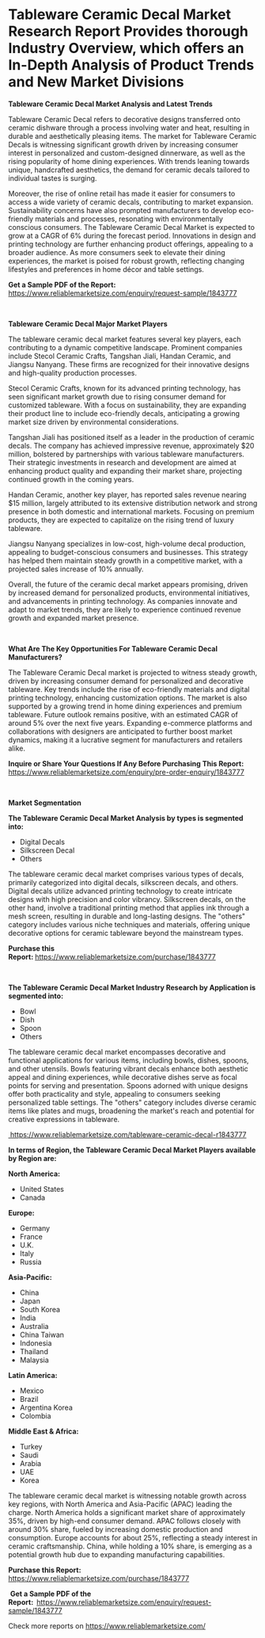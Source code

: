 <p><h1>Tableware Ceramic Decal Market Research Report Provides thorough Industry Overview, which offers an In-Depth Analysis of Product Trends and New Market Divisions</h1></p><p><strong>Tableware Ceramic Decal Market Analysis and Latest Trends</strong></p>
<p><p>Tableware Ceramic Decal refers to decorative designs transferred onto ceramic dishware through a process involving water and heat, resulting in durable and aesthetically pleasing items. The market for Tableware Ceramic Decals is witnessing significant growth driven by increasing consumer interest in personalized and custom-designed dinnerware, as well as the rising popularity of home dining experiences. With trends leaning towards unique, handcrafted aesthetics, the demand for ceramic decals tailored to individual tastes is surging.</p><p>Moreover, the rise of online retail has made it easier for consumers to access a wide variety of ceramic decals, contributing to market expansion. Sustainability concerns have also prompted manufacturers to develop eco-friendly materials and processes, resonating with environmentally conscious consumers. The Tableware Ceramic Decal Market is expected to grow at a CAGR of 6% during the forecast period. Innovations in design and printing technology are further enhancing product offerings, appealing to a broader audience. As more consumers seek to elevate their dining experiences, the market is poised for robust growth, reflecting changing lifestyles and preferences in home décor and table settings.</p></p>
<p><strong>Get a Sample PDF of the Report:&nbsp;</strong> <a href="https://www.reliablemarketsize.com/enquiry/request-sample/1843777?utm_campaign=1911&utm_medium=2&utm_source=Github&utm_content=ia&utm_term=10022025&utm_id=tableware-ceramic-decal">https://www.reliablemarketsize.com/enquiry/request-sample/1843777</a></p>
<p>&nbsp;</p>
<p><strong>Tableware Ceramic Decal Major Market Players</strong></p>
<p><p>The tableware ceramic decal market features several key players, each contributing to a dynamic competitive landscape. Prominent companies include Stecol Ceramic Crafts, Tangshan Jiali, Handan Ceramic, and Jiangsu Nanyang. These firms are recognized for their innovative designs and high-quality production processes.</p><p>Stecol Ceramic Crafts, known for its advanced printing technology, has seen significant market growth due to rising consumer demand for customized tableware. With a focus on sustainability, they are expanding their product line to include eco-friendly decals, anticipating a growing market size driven by environmental considerations. </p><p>Tangshan Jiali has positioned itself as a leader in the production of ceramic decals. The company has achieved impressive revenue, approximately $20 million, bolstered by partnerships with various tableware manufacturers. Their strategic investments in research and development are aimed at enhancing product quality and expanding their market share, projecting continued growth in the coming years.</p><p>Handan Ceramic, another key player, has reported sales revenue nearing $15 million, largely attributed to its extensive distribution network and strong presence in both domestic and international markets. Focusing on premium products, they are expected to capitalize on the rising trend of luxury tableware.</p><p>Jiangsu Nanyang specializes in low-cost, high-volume decal production, appealing to budget-conscious consumers and businesses. This strategy has helped them maintain steady growth in a competitive market, with a projected sales increase of 10% annually.</p><p>Overall, the future of the ceramic decal market appears promising, driven by increased demand for personalized products, environmental initiatives, and advancements in printing technology. As companies innovate and adapt to market trends, they are likely to experience continued revenue growth and expanded market presence.</p></p>
<p>&nbsp;</p>
<p><strong>What Are The Key Opportunities For Tableware Ceramic Decal Manufacturers?</strong></p>
<p><p>The Tableware Ceramic Decal market is projected to witness steady growth, driven by increasing consumer demand for personalized and decorative tableware. Key trends include the rise of eco-friendly materials and digital printing technology, enhancing customization options. The market is also supported by a growing trend in home dining experiences and premium tableware. Future outlook remains positive, with an estimated CAGR of around 5% over the next five years. Expanding e-commerce platforms and collaborations with designers are anticipated to further boost market dynamics, making it a lucrative segment for manufacturers and retailers alike.</p></p>
<p><strong>Inquire or Share Your Questions If Any Before Purchasing This Report:</strong> <a href="https://www.reliablemarketsize.com/enquiry/pre-order-enquiry/1843777?utm_campaign=1911&utm_medium=2&utm_source=Github&utm_content=ia&utm_term=10022025&utm_id=tableware-ceramic-decal">https://www.reliablemarketsize.com/enquiry/pre-order-enquiry/1843777</a></p>
<p>&nbsp;</p>
<p><strong>Market Segmentation</strong></p>
<p><strong>The Tableware Ceramic Decal Market Analysis by types is segmented into:</strong></p>
<p><ul><li>Digital Decals</li><li>Silkscreen Decal</li><li>Others</li></ul></p>
<p><p>The tableware ceramic decal market comprises various types of decals, primarily categorized into digital decals, silkscreen decals, and others. Digital decals utilize advanced printing technology to create intricate designs with high precision and color vibrancy. Silkscreen decals, on the other hand, involve a traditional printing method that applies ink through a mesh screen, resulting in durable and long-lasting designs. The "others" category includes various niche techniques and materials, offering unique decorative options for ceramic tableware beyond the mainstream types.</p></p>
<p><strong>Purchase this Report:&nbsp;</strong><a href="https://www.reliablemarketsize.com/purchase/1843777?utm_campaign=1911&utm_medium=2&utm_source=Github&utm_content=ia&utm_term=10022025&utm_id=tableware-ceramic-decal">https://www.reliablemarketsize.com/purchase/1843777</a></p>
<p>&nbsp;</p>
<p><strong>The Tableware Ceramic Decal Market Industry Research by Application is segmented into:</strong></p>
<p><ul><li>Bowl</li><li>Dish</li><li>Spoon</li><li>Others</li></ul></p>
<p><p>The tableware ceramic decal market encompasses decorative and functional applications for various items, including bowls, dishes, spoons, and other utensils. Bowls featuring vibrant decals enhance both aesthetic appeal and dining experiences, while decorative dishes serve as focal points for serving and presentation. Spoons adorned with unique designs offer both practicality and style, appealing to consumers seeking personalized table settings. The "others" category includes diverse ceramic items like plates and mugs, broadening the market's reach and potential for creative expressions in tableware.</p></p>
<p><a href="https://www.reliablemarketsize.com/tableware-ceramic-decal-r1843777?utm_campaign=1911&utm_medium=2&utm_source=Github&utm_content=ia&utm_term=10022025&utm_id=tableware-ceramic-decal">&nbsp;https://www.reliablemarketsize.com/tableware-ceramic-decal-r1843777</a></p>
<p><strong>In terms of Region, the Tableware Ceramic Decal Market Players available by Region are:</strong></p>
<p>
    <p> <strong> North America: </strong>
        <ul>
            <li>United States</li>
            <li>Canada</li>
        </ul>
        </p> 
    <p> <strong> Europe: </strong>
        <ul>
            <li>Germany</li>
            <li>France</li>
            <li>U.K.</li>
            <li>Italy</li>
            <li>Russia</li>
        </ul>
        </p> 
    <p> <strong> Asia-Pacific: </strong>
        <ul>
            <li>China</li>
            <li>Japan</li>
            <li>South Korea</li>
            <li>India</li>
            <li>Australia</li>
            <li>China Taiwan</li>
            <li>Indonesia</li>
            <li>Thailand</li>
            <li>Malaysia</li>
        </ul>
        </p> 
    <p> <strong> Latin America: </strong>
        <ul>
            <li>Mexico</li>
            <li>Brazil</li>
            <li>Argentina Korea</li>
            <li>Colombia</li>
        </ul>
        </p> 
    <p> <strong> Middle East & Africa: </strong>
        <ul>
            <li>Turkey</li>
            <li>Saudi</li>
            <li>Arabia</li>
            <li>UAE</li>
            <li>Korea</li>
        </ul>
    </p>
    </p>
<p><p>The tableware ceramic decal market is witnessing notable growth across key regions, with North America and Asia-Pacific (APAC) leading the charge. North America holds a significant market share of approximately 35%, driven by high-end consumer demand. APAC follows closely with around 30% share, fueled by increasing domestic production and consumption. Europe accounts for about 25%, reflecting a steady interest in ceramic craftsmanship. China, while holding a 10% share, is emerging as a potential growth hub due to expanding manufacturing capabilities.</p></p>
<p><strong>Purchase this Report: </strong><a href="https://www.reliablemarketsize.com/purchase/1843777?utm_campaign=1911&utm_medium=2&utm_source=Github&utm_content=ia&utm_term=10022025&utm_id=tableware-ceramic-decal">https://www.reliablemarketsize.com/purchase/1843777</a></p>
<p>&nbsp;<strong>Get a Sample PDF of the Report:&nbsp;&nbsp;</strong><a href="https://www.reliablemarketsize.com/enquiry/request-sample/1843777?utm_campaign=1911&utm_medium=2&utm_source=Github&utm_content=ia&utm_term=10022025&utm_id=tableware-ceramic-decal">https://www.reliablemarketsize.com/enquiry/request-sample/1843777</a></p>
<p><strong></strong></p>
<p>Check more reports on <a href="https://www.reliablemarketsize.com/?utm_campaign=1911&utm_medium=2&utm_source=Github&utm_content=ia&utm_term=10022025&utm_id=tableware-ceramic-decal">https://www.reliablemarketsize.com/</a></p>